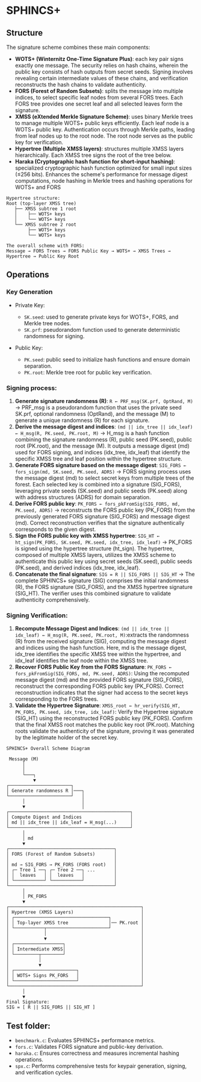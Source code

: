 # SPHINCS+

## Structure
The signature scheme combines these main components:
- **WOTS+ (Winternitz One-Time Signature Plus)**: each key pair signs exactly one message. The security relies on hash chains, wherein the public key consists of hash outputs from secret seeds. Signing involves revealing certain intermediate values of these chains, and verification reconstructs the hash chains to validate authenticity.
- **FORS (Forest of Random Subsets)**: splits the message into multiple indices, to select specific leaf nodes from several FORS trees. Each FORS tree provides one secret leaf and all selected leaves form the signature.
- **XMSS (eXtended Merkle Signature Scheme)**: uses binary Merkle trees to manage multiple WOTS+ public keys efficiently. Each leaf node is a WOTS+ public key. Authentication occurs through Merkle paths, leading from leaf nodes up to the root node. The root node serves as the public key for verification.
- **Hypertree (Multiple XMSS layers)**: structures multiple XMSS layers hierarchically. Each XMSS tree signs the root of the tree below.
- **Haraka (Cryptographic hash function for short-input hashing)**: specialized cryptographic hash function optimized for small input sizes (≤256 bits). Enhances the scheme's performance for message digest computations, node hashing in Merkle trees and hashing operations for WOTS+ and FORS

```
Hypertree structure:
Root (top-layer XMSS tree)
   ├── XMSS subtree 1 root
   │    ├── WOTS+ keys
   │    └── WOTS+ keys
   └── XMSS subtree 2 root
        ├── WOTS+ keys
        └── WOTS+ keys

The overall scheme with FORS:
Message → FORS Trees → FORS Public Key → WOTS+ → XMSS Trees → Hypertree → Public Key Root
```


## Operations
### Key Generation
  - Private Key:
    - `SK.seed`: used to generate private keys for WOTS+, FORS, and Merkle tree nodes.
    - `SK.prf`: pseudorandom function used to generate deterministic randomness for signing.

  - Public Key:
    - `PK.seed`: public seed to initialize hash functions and ensure domain separation.
    - `PK.root`: Merkle tree root for public key verification.

### Signing process:
  1. **Generate signature randomness (R)**: `R ← PRF_msg(SK.prf, OptRand, M)` -> PRF_msg is a pseudorandom function that uses the private seed SK.prf, optional randomness (OptRand), and the message (M) to generate a unique randomness (R) for each signature.
  2. **Derive the message digest and indices**: `(md || idx_tree || idx_leaf) ← H_msg(R, PK.seed, PK.root, M)` -> H_msg is a hash function combining the signature randomness (R), public seed (PK.seed), public root (PK.root), and the message (M). It outputs a message digest (md) used for FORS signing, and indices (idx_tree, idx_leaf) that identify the specific XMSS tree and leaf position within the hypertree structure.
  3. **Generate FORS signature based on the message digest**: `SIG_FORS ← fors_sign(md, SK.seed, PK.seed, ADRS)` -> FORS signing process uses the message digest (md) to select secret keys from multiple trees of the forest. Each selected key is combined into a signature (SIG_FORS), leveraging private seeds (SK.seed) and public seeds (PK.seed) along with address structures (ADRS) for domain separation.
  4. **Derive FORS public key**: `PK_FORS ← fors_pkFromSig(SIG_FORS, md, PK.seed, ADRS)` -> reconstructs the FORS public key (PK_FORS) from the previously generated FORS signature (SIG_FORS) and message digest (md). Correct reconstruction verifies that the signature authentically corresponds to the given digest.
  5. **Sign the FORS public key with XMSS hypertree**: `SIG_HT ← ht_sign(PK_FORS, SK.seed, PK.seed, idx_tree, idx_leaf)` -> PK_FORS is signed using the hypertree structure (ht_sign). The hypertree, composed of multiple XMSS layers, utilizes the XMSS scheme to authenticate this public key using secret seeds (SK.seed), public seeds (PK.seed), and derived indices (idx_tree, idx_leaf).
  6. **Concatenate the final signature**: `SIG = R || SIG_FORS || SIG_HT` -> The complete SPHINCS+ signature (SIG) comprises the initial randomness (R), the FORS signature (SIG_FORS), and the XMSS hypertree signature (SIG_HT). The verifier uses this combined signature to validate authenticity comprehensively.

### Signing Verification:
  1. **Recompute Message Digest and Indices**: `(md || idx_tree || idx_leaf) ← H_msg(R, PK.seed, PK.root, M)`:extracts the randomness (R) from the received signature (SIG), computing the message digest and indices using the hash function. Here, md is the message digest, idx_tree identifies the specific XMSS tree within the hypertree, and idx_leaf identifies the leaf node within the XMSS tree.
  2. **Recover FORS Public Key from the FORS Signature**: `PK_FORS ← fors_pkFromSig(SIG_FORS, md, PK.seed, ADRS)`: Using the recomputed message digest (md) and the provided FORS signature (SIG_FORS), reconstruct the corresponding FORS public key (PK_FORS). Correct reconstruction indicates that the signer had access to the secret keys corresponding to the FORS trees.
  3. **Validate the Hypertree Signature**: `XMSS_root ← hr_verify(SIG_HT, PK_FORS, PK.seed, idx_tree, idx_leaf)`: Verify the Hypertree signature (SIG_HT) using the reconstructed FORS public key (PK_FORS). Confirm that the final XMSS root matches the public key root (PK.root). Matching roots validate the authenticity of the signature, proving it was generated by the legitimate holder of the secret key.


```
SPHINCS+ Overall Scheme Diagram

 Message (M)
      │
      │
      └───┐
          ▼
┌───────────────────────┐
│ Generate randomness R │───┐
└───────────────────────┘   │
      │                     │
      ▼                     │
┌─────────────────────────────────────────────┐
│ Compute Digest and Indices                  │
│ md || idx_tree || idx_leaf = H_msg(...)     │
└─────────────────────────────────────────────┘
      │
      │ md
      ▼
┌───────────────────────────────────────┐
│ FORS (Forest of Random Subsets)       │
│                                       │
│ md → SIG_FORS → PK_FORS (FORS root)   │
│ ┌─ Tree 1 ──┐ ┌─ Tree 2 ──┐ ...       │
│ │  leaves   │ │  leaves   │           │
│ └───────────┘ └───────────┘           │
└───────────────────────────────────────┘
      │
      │ PK_FORS
      ▼
┌─────────────────────────────────────────────────┐
│ Hypertree (XMSS Layers)                         │
│ ┌───────────────────────────────────┐           │
│ │ Top-layer XMSS tree               │── PK.root │
│ └───────────┬───────────────────────┘           │
│             │                                   │
│             ▼                                   │
│ ┌──────────────────┐                            │
│ │ Intermediate XMSS│                            │
│ └─────────┬────────┘                            │
│           │                                     │
│           ▼                                     │
│ ┌───────────────────────┐                       │
│ │ WOTS+ Signs PK_FORS   │                       │
│ └───────────────────────┘                       │
└─────────────────────────────────────────────────┘
      │
      ▼
Final Signature:
SIG = [ R || SIG_FORS || SIG_HT ]

```

## Test folder:
- `benchmark.c`: Evaluates SPHINCS+ performance metrics.
- `fors.c`: Validates FORS signature and public-key derivation.
- `haraka.c`: Ensures correctness and measures incremental hashing operations.
- `spx.c`: Performs comprehensive tests for keypair generation, signing, and verification cycles.

